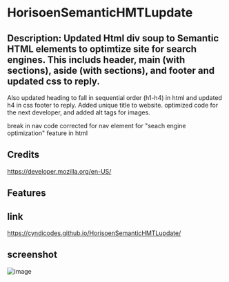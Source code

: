 # HorisoenSemanticHMTLupdate

## Description: Updated Html div soup to Semantic HTML elements to optimtize site for search engines. This includs header, main (with sections), aside (with sections), and footer and updated css to reply.
Also updated heading to fall in sequential order (h1-h4) in html and updated h4 in css footer to reply.
Added unique title to website.
optimized code for the next developer, and added alt tags for images. 

break in nav code corrected for nav element for "seach engine optimization" feature in html

## Credits

https://developer.mozilla.org/en-US/

## Features

<nav></nav>

## link
https://cyndicodes.github.io/HorisoenSemanticHMTLupdate/

## screenshot
![image](https://github.com/CyndiCodes/SemanticHMTLupdate/assets/135991739/37332282-a3a2-462d-84a8-2697a594f129)
